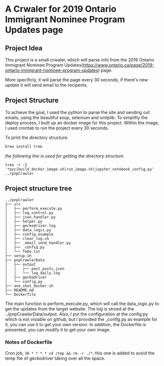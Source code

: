 # A Crwaler for 2019 Ontario Immigrant Nominee Program Updates page
## Project Idea
This project is a small crwaler, which will parse info from the 2019 Ontario Immigrant Nominee Program Updates(https://www.ontario.ca/page/2019-ontario-immigrant-nominee-program-updates) page.

More specificly, it will parse the page every 30 seconds, if there's new update it will send email to the recipents.

## Project Structure
To achieve the goal, I used the python to parse the site and sending out emails, using the beautiful soup, selenium and smtplib. To simplifiy the deploy process, I built up an docker image for this project. Within the image, I used crontab to run the project every 30 seconds.

To print the directory structure: 
```python
brew install tree
```
*the following line is used for getting the directory structure*
```
tree -r -I '*pyc|build_docker_image.sh|run_image.sh|jupyter_notebook_config.py' ../pnpCrawler
```

## Project structure tree
```
../pnpCrawler
├── src
│   ├── perform_execute.py
│   ├── log_control.py
│   ├── json_handler.py
│   ├── helper.py
│   ├── geckodriver.log
│   ├── data_logic.py
│   ├── config.example
│   ├── clear_log.sh
│   ├── _email_send_handler.py
│   ├── _config.py
│   └── ToDo.txt
├── setup.sh
├── pnpCrawlerData
│   ├── output
│   │   ├── past_posts.json
│   │   └── log_daily.log
│   ├── geckodriver
│   └── config.py
├── one_shot_docker.sh
├── README.md
└── Dockerfile
```

The main function is perform_execute.py, which will call the data_logic.py to get the updates from the target website. The log is stroed at the ../pnpCrawlerData/output.
Also, I put the configuration at the config.py which is not visiable on github, but I provided the _config.py as example for it, you can use it to get your own version. In addition, the Dockerfile is presented, you can modify it to get your own image.

### Notes of Dockerfile
Cron job, ```30 * * * * cd /tmp && rm -r ./*```, this one is added to avoid the temp file of geckodriver taking over all the space.

